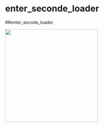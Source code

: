 # enter_seconde_loader
##enter_secode_loader

<img src="https://user-images.githubusercontent.com/113710907/222194943-a32e902d-5c4c-4de2-b29c-a9018d7f7475.mp4" width=300>




